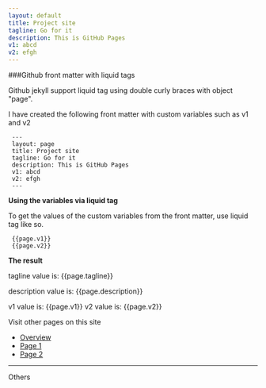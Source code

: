 ```yaml
---
layout: default
title: Project site
tagline: Go for it 
description: This is GitHub Pages
v1: abcd
v2: efgh
---
```



###Github front matter with liquid tags

Github jekyll support liquid tag using double curly braces with object "page".

I have created the following front matter with custom variables such as v1 and v2

```
 ---
 layout: page
 title: Project site
 tagline: Go for it 
 description: This is GitHub Pages
 v1: abcd
 v2: efgh
 ---
 ```

**Using the variables via liquid tag**

To get the values of the custom variables from the front matter, use liquid tag like so. 

``` 
 {{page.v1}}
 {{page.v2}}
```


**The result**

tagline value is: {{page.tagline}}

description value is: {{page.description}}

v1 value is: {{page.v1}}
v2 value is: {{page.v2}}


Visit other pages on this site

- [Overview](pages/overview.html)
- [Page 1](pages/page1.html)
- [Page 2](pages/page2.html)


---

Others


